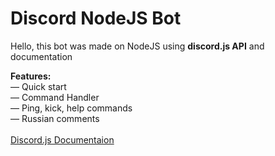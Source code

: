 # Discord NodeJS Bot

Hello, this bot was made on NodeJS using <b>discord.js API</b> and documentation

<b>
Features:</b>
<br>
— Quick start<br>
— Command Handler<br>
— Ping, kick, help commands<br>
— Russian comments<br>
<br>
 <a href="https://discordjs.guide/">Discord.js Documentaion </a>
